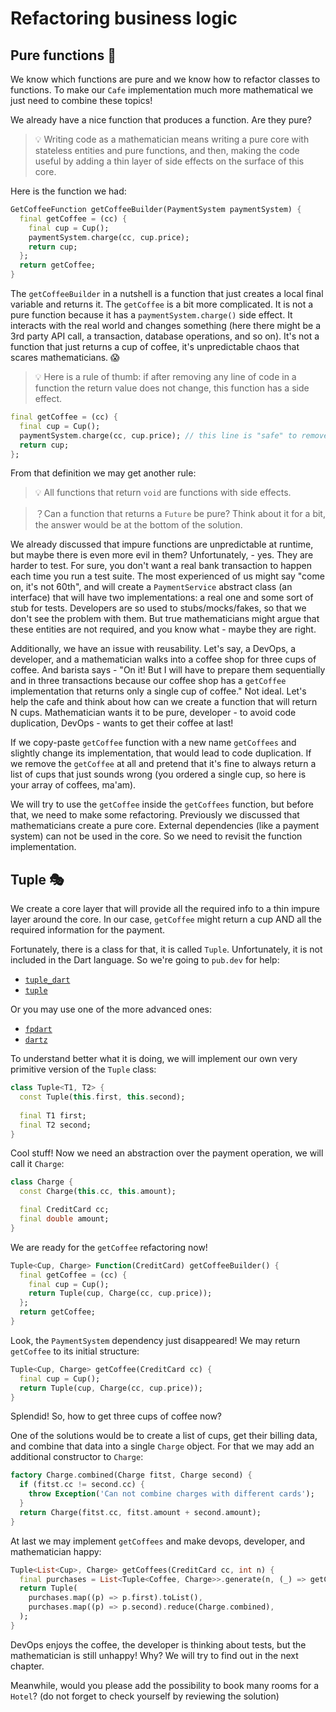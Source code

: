 # Refactoring business logic

## Pure functions 🫧

We know which functions are pure and we know how to refactor classes to functions. To make our `Cafe` implementation much more mathematical we just need to combine these topics!

We already have a nice function that produces a function. Are they pure?

> 💡 Writing code as a mathematician means writing a pure core with stateless entities and pure functions, and then, making the code useful by adding a thin layer of side effects on the surface of this core.

Here is the function we had:
```dart
GetCoffeeFunction getCoffeeBuilder(PaymentSystem paymentSystem) {
  final getCoffee = (cc) {
    final cup = Cup();
    paymentSystem.charge(cc, cup.price);
    return cup; 
  };
  return getCoffee;
}
```

The `getCoffeeBuilder` in a nutshell is a function that just creates a local final variable and returns it. The `getCoffee` is a bit more complicated. It is not a pure function because it has a `paymentSystem.charge()` side effect. It interacts with the real world and changes something (here there might be a 3rd party API call, a transaction, database operations, and so on). It's not a function that just returns a cup of coffee, it's unpredictable chaos that scares mathematicians. 😱

> 💡 Here is a rule of thumb: if after removing any line of code in a function the return value does not change, this function has a side effect.

```dart
final getCoffee = (cc) {
  final cup = Cup();
  paymentSystem.charge(cc, cup.price); // this line is "safe" to remove, hence the function is not pure
  return cup;
};
```

From that definition we may get another rule:
> 💡 All functions that return `void` are functions with side effects.

> ？Can a function that returns a `Future` be pure? Think about it for a bit, the answer would be at the bottom of the solution.

We already discussed that impure functions are unpredictable at runtime, but maybe there is even more evil in them? Unfortunately, - yes. They are harder to test. For sure, you don't want a real bank transaction to happen each time you run a test suite. The most experienced of us might say "come on, it's not 60th", and will create a `PaymentService` abstract class (an interface) that will have two implementations: a real one and some sort of stub for tests. Developers are so used to stubs/mocks/fakes, so that we don't see the problem with them. But true mathematicians might argue that these entities are not required, and you know what - maybe they are right.

Additionally, we have an issue with reusability. Let's say, a DevOps, a developer, and a mathematician walks into a coffee shop for three cups of coffee. And barista says - "On it! But I will have to prepare them sequentially and in three transactions because our coffee shop has a `getCoffee` implementation that returns only a single cup of coffee." Not ideal. Let's help the cafe and think about how can we create a function that will return N cups. Mathematician wants it to be pure, developer - to avoid code duplication, DevOps - wants to get their coffee at last!

If we copy-paste `getCoffee` function with a new name `getCoffees` and slightly change its implementation, that would lead to code duplication. If we remove the `getCoffee` at all and pretend that it's fine to always return a list of cups that just sounds wrong (you ordered a single cup, so here is your array of coffees, ma'am).

We will try to use the `getCoffee` inside the `getCoffees` function, but before that, we need to make some refactoring. Previously we discussed that mathematicians create a pure core. External dependencies (like a payment system) can not be used in the core. So we need to revisit the function implementation.

## Tuple 🎭

We create a core layer that will provide all the required info to a thin impure layer around the core. In our case, `getCoffee` might return a cup AND all the required information for the payment.

Fortunately, there is a class for that, it is called `Tuple`. Unfortunately, it is not included in the Dart language. So we're going to `pub.dev` for help:
* [`tuple_dart`](https://pub.dev/packages/tuple_dart)
* [`tuple`](https://pub.dev/packages/tuple)

Or you may use one of the more advanced ones:
* [`fpdart`](https://pub.dev/packages/fpdart)
* [`dartz`](https://pub.dev/packages/dartz)

To understand better what it is doing, we will implement our own very primitive version of the `Tuple` class:
```dart
class Tuple<T1, T2> {
  const Tuple(this.first, this.second);
  
  final T1 first;
  final T2 second;
}
```

Cool stuff! Now we need an abstraction over the payment operation, we will call it `Charge`:
```dart
class Charge {
  const Charge(this.cc, this.amount);

  final CreditCard cc;
  final double amount;
}
```

We are ready for the `getCoffee` refactoring now!
```dart
Tuple<Cup, Charge> Function(CreditCard) getCoffeeBuilder() {
  final getCoffee = (cc) {
    final cup = Cup();
    return Tuple(cup, Charge(cc, cup.price)); 
  };
  return getCoffee;
}
```

Look, the `PaymentSystem` dependency just disappeared! We may return `getCoffee` to its initial structure:
```dart
Tuple<Cup, Charge> getCoffee(CreditCard cc) {
  final cup = Cup();
  return Tuple(cup, Charge(cc, cup.price)); 
}
```

Splendid! So, how to get three cups of coffee now?

One of the solutions would be to create a list of cups, get their billing data, and combine that data into a single `Charge` object. For that we may add an additional constructor to `Charge`:
```dart
factory Charge.combined(Charge fitst, Charge second) {
  if (fitst.cc != second.cc) {
    throw Exception('Can not combine charges with different cards');
  }
  return Charge(fitst.cc, fitst.amount + second.amount);
}
```

At last we may implement `getCoffees` and make devops, developer, and mathematician happy:
```dart
Tuple<List<Cup>, Charge> getCoffees(CreditCard cc, int n) {
  final purchases = List<Tuple<Coffee, Charge>>.generate(n, (_) => getCoffee(cc));
  return Tuple(
    purchases.map((p) => p.first).toList(),
    purchases.map((p) => p.second).reduce(Charge.combined),
  );
}
```

DevOps enjoys the coffee, the developer is thinking about tests, but the mathematician is still unhappy! Why? We will try to find out in the next chapter.

Meanwhile, would you please add the possibility to book many rooms for a `Hotel`? (do not forget to check yourself by reviewing the solution)
